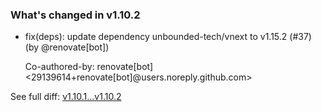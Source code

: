 ### What's changed in v1.10.2

* fix(deps): update dependency unbounded-tech/vnext to v1.15.2 (#37) (by @renovate[bot])

  Co-authored-by: renovate[bot] <29139614+renovate[bot]@users.noreply.github.com>


See full diff: [v1.10.1...v1.10.2](https://github.com/unbounded-tech/action-vnext/compare/v1.10.1...v1.10.2)
